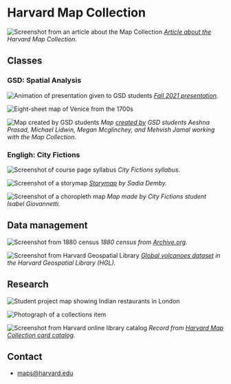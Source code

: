 # Harvard Map Collection

![Screenshot from an article about the Map Collection](media/intro.png)
*[Article about the](https://www.thecrimson.com/article/2016/4/21/map-collections/) Harvard Map Collection.* 

## Classes

### GSD: Spatial Analysis
![Animation of presentation given to GSD students](media/spatial-analysis.gif)
*[Fall 2021 presentation](https://docs.google.com/presentation/d/141irEQNA3_SAY2sWqDPoZAheSil0gZZR7yfGWNJhVKg/edit#slide=id.gea70bf8953_0_22).* 

![Eight-sheet map of Venice from the 1700s](media/venice.jpg)


![Map created by GSD students](media/spatial-analysis.png)
*Map [created by](https://mapping.share.library.harvard.edu/blog/2021/vis-2128/) GSD students Aeshna Prasad, Michael Lidwin, Megan Mcglinchey, and Mehvish Jamal working with the Map Collection.* 

### Engligh: City Fictions

![Screenshot of course page syllabus](media/city-fictions.png)
*City Fictions syllabus.* 

![Screenshot of a storymap](media/camden-nightlife.png)
*[Storymap](https://storymaps.arcgis.com/stories/29f325491029422290d8e014f2929862) by Sadia Demby.* 

![Screenshot of a choropleth map](media/pct-by-foot.png)
*Map made by City Fictions student Isabel Giovannetti.* 


## Data management

![Screenshot from 1880 census](media/1880-census.png)
*1880 census from [Archive.org](https://archive.org/details/10thcensus0561unit/page/n45/mode/2up?view=theater).* 


![Screenshot from Harvard Geospatial Library](media/volcanoes.png)
*[Global volcanoes dataset](https://hgl.harvard.edu/catalog/harvard-glb-volc) in the Harvard Geospatial Library (HGL).* 



## Research
![Student project map showing Indian restaurants in London](media/jess-map.png)

![Photograph of a collections item](media/restaurant.png)

![Screenshot from Harvard online library catalog](media/climate-reactions.png)
*Record from  [Harvard Map Collection card catalog](https://iiif.lib.harvard.edu/manifests/view/drs:45555303$402i).* 

## Contact

- maps@harvard.edu
